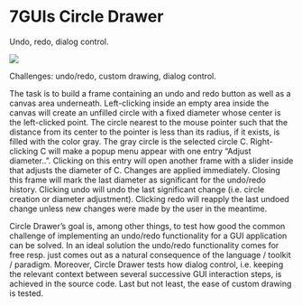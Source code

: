 # 7GUIs Circle Drawer

<!-- aui:example 7guis -->
Undo, redo, dialog control.

![](imgs/docs/imgs/Screenshot_20250401_090701.png)

Challenges: undo/redo, custom drawing, dialog control.

The task is to build a frame containing an undo and redo button as well as a canvas area underneath. Left-clicking
inside an empty area inside the canvas will create an unfilled circle with a fixed diameter whose center is the
left-clicked point. The circle nearest to the mouse pointer such that the distance from its center to the pointer is
less than its radius, if it exists, is filled with the color gray. The gray circle is the selected circle C.
Right-clicking C will make a popup menu appear with one entry “Adjust diameter..”. Clicking on this entry will open
another frame with a slider inside that adjusts the diameter of C. Changes are applied immediately. Closing this frame
will mark the last diameter as significant for the undo/redo history. Clicking undo will undo the last significant
change (i.e. circle creation or diameter adjustment). Clicking redo will reapply the last undoed change unless new
changes were made by the user in the meantime.

Circle Drawer’s goal is, among other things, to test how good the common challenge of implementing an undo/redo
functionality for a GUI application can be solved. In an ideal solution the undo/redo functionality comes for free resp.
just comes out as a natural consequence of the language / toolkit / paradigm. Moreover, Circle Drawer tests how dialog
control, i.e. keeping the relevant context between several successive GUI interaction steps, is achieved in the source
code. Last but not least, the ease of custom drawing is tested.
